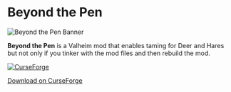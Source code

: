# Beyond the Pen

![Beyond the Pen Banner](https://github.com/user-attachments/assets/c8ed378a-0681-4ace-91cc-c781107737c5)

**Beyond the Pen** is a Valheim mod that enables taming for Deer and Hares but not only if you tinker with the mod files and then rebuild the mod.

[![CurseForge](https://img.shields.io/badge/CurseForge-Beyond%20the%20Pen-orange)](https://www.curseforge.com/valheim/mods/beyond-the-pen)  

[Download on CurseForge](https://www.curseforge.com/valheim/mods/beyond-the-pen)
